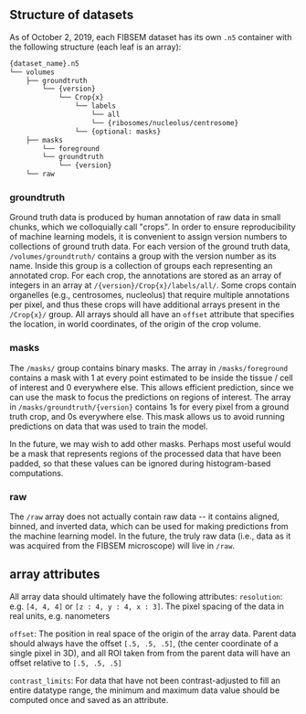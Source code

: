 ## Structure of datasets

As of October 2, 2019, each FIBSEM dataset has its own `.n5` container with the following structure (each leaf is an array):
```bash
{dataset_name}.n5
└── volumes
    ├── groundtruth
        └── {version}
            └── Crop{x}
                └── labels
                    └── all
                    └── {ribosomes/nucleolus/centrosome}
                └── {optional: masks}
    ├── masks
        └── foreground
        └── groundtruth
            └── {version}
    └── raw
```
### groundtruth
Ground truth data is produced by human annotation of raw data in small chunks, which we colloquially call "crops". In order to ensure reproducibility of machine learning models, it is convenient to assign version numbers to collections of ground truth data. For each version of the ground truth data, `/volumes/groundtruth/` contains a group with the version number as its name. Inside this group is a collection of groups each representing an annotated crop. For each crop, the annotations are stored as an array of integers in an array at `/{version}/Crop{x}/labels/all/`. Some crops contain organelles (e.g., centrosomes, nucleolus) that require multiple annotations per pixel, and thus these crops will have additional arrays present in the `/Crop{x}/` group. All arrays should all have an `offset` attribute that specifies the location, in world coordinates, of the origin of the crop volume.   

### masks
The `/masks/` group contains binary masks. The array in `/masks/foreground` contains a mask with 1 at every point estimated to be inside the tissue / cell of interest and 0 everywhere else. This allows efficient prediction, since we can use the mask to focus the predictions on regions of interest. The array in `/masks/groundtruth/{version}` contains 1s for every pixel from a ground truth crop, and 0s everywhere else. This mask allows us to avoid running predictions on data that was used to train the model. 

In the future, we may wish to add other masks. Perhaps most useful would be a mask that represents regions of the processed data that have been padded, so that these values can be ignored during histogram-based computations.


### raw
The `/raw` array does not actually contain raw data -- it contains aligned, binned, and inverted data, which can be used for making predictions from the machine learning model. In the future, the truly raw data (i.e., data as it was acquired from the FIBSEM microscope) will live in `/raw`.

## array attributes
All array data should ultimately have the following attributes:
`resolution`: e.g. `[4, 4, 4]` or `[z : 4, y : 4, x : 3]`. The pixel spacing of the data in real units, e.g. nanometers  

`offset`: The position in real space of the origin of the array data. Parent data should always have the offset `[.5, .5, .5]`, (the center coordinate of a single pixel in 3D), and all ROI taken from from the parent data will have an offset relative to `[.5, .5, .5]`  

`contrast_limits`: For data that have not been contrast-adjusted to fill an entire datatype range, the minimum and maximum data value should be computed once and saved as an attribute.



